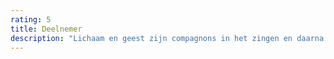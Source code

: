 ```yaml
---
rating: 5
title: Deelnemer
description: "Lichaam en geest zijn compagnons in het zingen en daarna ook in het mediteren"
---
```

